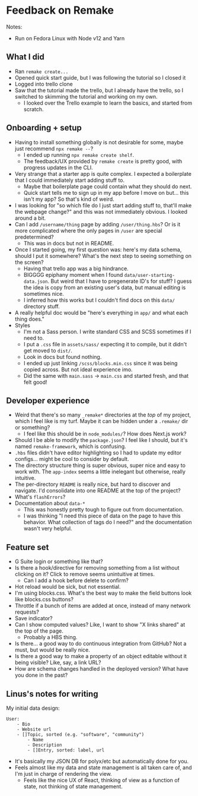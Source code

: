 # Feedback on Remake

Notes:

- Run on Fedora Linux with Node v12 and Yarn

## What I did

- Ran `remake create...`
- Opened quick start guide, but I was following the tutorial so I closed it
- Logged into trello clone
- Saw that the tutorial made the trello, but I already have the trello, so I switched to skimming the tutorial and working on my own.
    - I looked over the Trello example to learn the basics, and started from scratch.

## Onboarding + setup

- Having to install something globally is not desirable for some, maybe just recommend `npx remake --`?
    - I ended up running `npx remake create shelf`.
    - The feedback/UX provided by `remake create` is pretty good, with progress updates in the CLI.
- Very strange that a starter app is quite complex. I expected a boilerplate that I could immediately start adding stuff to.
    - Maybe that boilerplate page could contain what they should do next.
    - Quick start tells me to sign up in my app before I move on but... this isn't my app? So that's kind of weird.
- I was looking for "so which file do I just start adding stuff to, that'll make the webpage change?" and this was not immediately obvious. I looked around a bit.
- Can I add `/username/thing` page by adding `/user/thing.hbs`? Or is it more complicated where the only pages in `/user` are special predetermined?
    - This was in docs but not in README.
- Once I started going, my first question was: here's my data schema, should I put it somewhere? What's the next step to seeing something on the screen?
    - Having that trello app was a big hindrance.
    - BIGGGG epiphany moment when I found `data/user-starting-data.json`. But weird that I have to pregenerate ID's for stuff? I guess the idea is copy from an existing user's data, but manual editing is sometimes nice.
    - I inferred how this works but I couldn't find docs on this `data/` directory stuff.
- A really helpful doc would be "here's everything in `app/` and what each thing does."
- Styles
    - I'm not a Sass person. I write standard CSS and SCSS sometimes if I need to.
    - I put a `.css` file in `assets/sass/` expecting it to compile, but it didn't get moved to `dist/`.
    - Look in docs but found nothing.
    - I ended up just linking `/scss/blocks.min.css` since it was being copied across. But not ideal experience imo.
    - Did the same with `main.sass` -> `main.css` and started fresh, and that felt good!

## Developer experience

- Weird that there's so many `_remake*` directories at the _top_ of my project, which I feel like is my turf. Maybe it can be hidden under a `.remake/` dir or something?
    - I feel like this should be in `node_modules/`? How does Next.js work?
- Should I be able to modify the `package.json`? I feel like I should, but it's named `remake-framework`, which is confusing.
- `.hbs` files didn't have editor highlighting so I had to update my editor configs... might be cool to consider by default.
- The directory structure thing is super obvious, super nice and easy to work with. The `app-index` seems a little inelegant but otherwise, really intuitive.
- The per-directory `README` is really nice, but hard to discover and navigate. I'd consolidate into one README at the top of the project?
- What's `flashErrors`?
- Documentation about `data-*`
    - This was honestly pretty tough to figure out from documentation.
    - I was thinking "I need this piece of data on the page to have this behavior. What collection of tags do I need?" and the documentation wasn't very helpful.

## Feature set

- G Suite login or something like that?
- Is there a hook/directive for removing something from a list without clicking on it? Click to remove seems unintuitive at times.
    - Can I add a hook before delete to confirm?
- Hot reload would be sick, but not essential.
- I'm using blocks.css. What's the best way to make the field buttons look like blocks.css buttons?
- Throttle if a bunch of items are added at once, instead of many network requests?
- Save indicator?
- Can I show computed values? Like, I want to show "X links shared" at the top of the page.
    - Probably a HBS thing.
- Is there... a good way to do continuous integration from GitHub? Not a must, but would be really nice.
- Is there a good way to make a property of an object editable without it being visible? Like, say, a link URL?
- How are schema changes handled in the deployed version? What have you done in the past?

## Linus's notes for writing

My initial data design:

```
User:
    - Bio
    - Website url
    - []Topic, sorted (e.g. "software", "community")
        - Name
        - Description
        - []Entry, sorted: label, url
```

- It's basically my JSON DB for polyx/etc but automatically done for you.
- Feels almost like my data and state management is all taken care of, and I'm just in charge of rendering the view.
    - Feels like the nice UX of React, thinking of view as a function of state, not thinking of state management.
